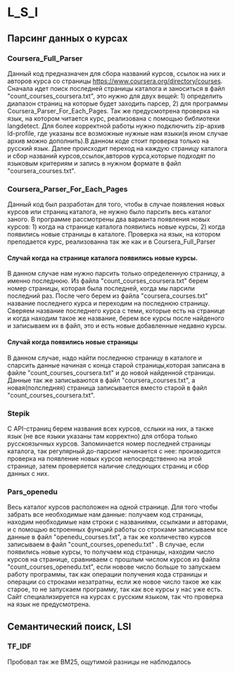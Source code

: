 # L_S_I
## Парсинг данных о курсах
### Coursera_Full_Parser
Данный код предназначен для сбора названий курсов, ссылок на них и авторов курса со страницы https://www.coursera.org/directory/courses. Сначала идет поиск последней страницы каталога и заноситься в файл "count_courses_coursera.txt", это нужно для двух вещей: 1) определить диапазон страниц на которые будет заходить парсер, 2) для программы Coursera_Parser_For_Each_Pages. Так же предусмотрена проверка на язык, на котором читается курс, реализована с помощью библиотеки langdetect. Для более корректной работы нужно подключить zip-архив ld-profile, где указаны все возможные нужные нам языки(в ином случае архив можно дополнить).В данном коде стоит проверка только на русский язык. Далее происходит переход на каждую страницу каталога и сбор названий курсов,ссылок,авторов курса,которые подходят по языковым критериям и запись в нужном формате в файл "coursera_courses.txt".

### Coursera_Parser_For_Each_Pages
Данный код был разработан для того, чтобы в случае появления новых курсов или страниц каталога, не нужно было парсить весь каталог заного. В программе рассмотрены два варианта появления новых курсов: 1) когда на странице каталога появились новые курсы, 2) когда появились новые страницы в каталоге. Проверка на язык, на котором преподается курс, реализованна так же как и в Coursera_Full_Parser
#### Случай когда на странице каталога появились новые курсы.
В данном случае нам нужно парсить только определенную страницу, а именно последнюю. Из файла "count_courses_coursera.txt" берем номер страницы, которая была последней, когда мы парсили последний раз. После чего берем из файла "coursera_courses.txt" название последнего курса и переходим на последнюю страницу. Сверяем название последнего курса с теми, которые есть на странице и когда находим такое же название, берем все курсы после найденого и записываем их в файл, это и есть новые добавленные недавно курсы.
#### Случай когда появились новые страницы 
В данном случае, надо найти последнюю страницу в каталоге и спарсить данные начиная с конца старой страницы,которая записана в файле "count_courses_coursera.txt" и до новой найденной страницы. Данные так же записываются в файл "coursera_courses.txt", а новая(полследняя) страница записывается вместо старой в файл "count_courses_coursera.txt".

### Stepik
С API-страниц берем названия всех курсов, сслыки на них, а также язык (не все языки указаны там корректно) для отбора только русскоязычных курсов. Запоминается номер последней страницы каталога, так регулярный до-парсинг начинается с нее: производится проверка на появление новых курсов непосредственно на этой странице, затем проверяется наличие следующих страниц и сбор данных с них.
### Pars_openedu
Весь каталог курсов расположен на одной странице. Для того чтобы забрать все необходимые нам данные: получаем код страницы, находим необходимые нам строки с названиями, ссылками и авторами, и с помощью встроенных функций работы со строками записываем все данные в файл "openedu_courses.txt", а так же колличество курсов записываем в файл "count_courses_openedu.txt" . В случае, если появились новые курсы, то получаем код страницы, находим число курсов на странице, сравниваем с прошлым числом курсов из файла "count_courses_openedu.txt", если новове число больше то запускаем работу программы, так как операции получения кода страницы и операции со строками незатратны, если же новое число такое же как старое, то не запускаем программу, так как все курсы у нас уже есть. 
Сайт специализируется на курсах с русским языком, так что проверка на язык не предусмотрена.
## Семантический поиск, LSI
### TF_IDF
Пробовал так же BM25, ощутимой разницы не наблюдалось

